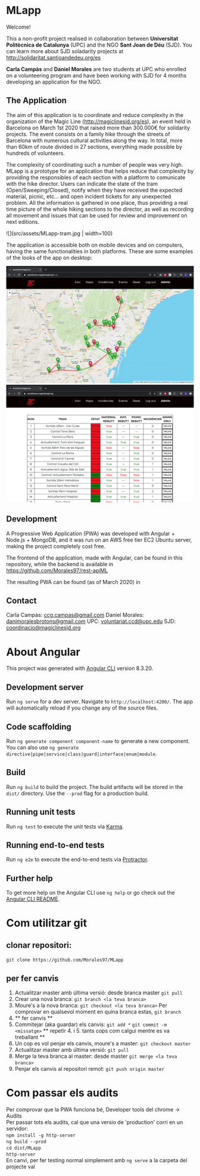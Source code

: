 # MLapp

Welcome!

This a non-profit project realised in collaboration between <b>Universitat Politècnica de Catalunya</b> (UPC) and the NGO <b>Sant Joan de Déu</b> (SJD). You can learn more about SJD soladarity projects at http://solidaritat.santjoandedeu.org/es

<b>Carla Campàs</b> and <b>Daniel Morales</b> are two students at UPC who enrolled on a volunteering program and have been working with SJD for 4 months developing an application for the NGO.

## The Application

The aim of this application is to coordinate and reduce complexity in the organization of the Magic Line (http://magiclinesjd.org/es), an event held in Barcelona on March 1st 2020 that raised more than 300.000€ for solidarity projects. The event consists on a family hike through the streets of Barcelona with numerous cultural activities along the way. In total, more than 60km of route divided in 27 sections, everything made possible by hundreds of volunteers. 

The complexity of coordinating such a number of people was very high. MLapp is a prototype for an application that helps reduce that complexity by providing the responsibles of each section with a platform to comunicate with the hike director. Users can indicate the state of the tram (Open/Sweeping/Closed), notify when they have received the expected material, picnic, etc... and open incident tickets for any unexpected problem. All the information is gathered in one place, thus providing a real time picture of the whole hiking sections to the director, as well as recording all movement and issues that can be used for review and improvement on next editions.

![](src/assets/MLapp-tram.jpg | width=100)

The application is accessible both on mobile devices and on computers, having the same functionalities in both platforms. These are some examples of the looks of the app on desktop:

![Screenshot](src/assets/MLapp-map.png)
![Screenshot](src/assets/MLapp-home.png)

## Development

A Progressive Web Application (PWA) was developed with Angular + Node.js + MongoDB, and it was run on an AWS free tier EC2 Ubuntu server, making the project completely cost free.

The frontend of the application, made with Angular, can be found in this repository, while the backend is available in https://github.com/Morales97/rest-apiML

The resulting PWA can be found (as of March 2020) in 

## Contact

Carla Campàs: ccg.campas@gmail.com
Daniel Morales: danimoralesbrotons@gmail.com
UPC: voluntariat.ccd@upc.edu
SJD: coordinacio@magiclinesjd.org

# About Angular

This project was generated with [Angular CLI](https://github.com/angular/angular-cli) version 8.3.20.

## Development server

Run `ng serve` for a dev server. Navigate to `http://localhost:4200/`. The app will automatically reload if you change any of the source files.

## Code scaffolding

Run `ng generate component component-name` to generate a new component. You can also use `ng generate directive|pipe|service|class|guard|interface|enum|module`.

## Build

Run `ng build` to build the project. The build artifacts will be stored in the `dist/` directory. Use the `--prod` flag for a production build.

## Running unit tests

Run `ng test` to execute the unit tests via [Karma](https://karma-runner.github.io).

## Running end-to-end tests

Run `ng e2e` to execute the end-to-end tests via [Protractor](http://www.protractortest.org/).

## Further help

To get more help on the Angular CLI use `ng help` or go check out the [Angular CLI README](https://github.com/angular/angular-cli/blob/master/README.md).

# Com utilitzar git

## clonar repositori:

`git clone https://github.com/Morales97/MLapp`

## per fer canvis

1. Actualitzar master amb última versió: desde branca master `git pull`
2. Crear una nova branca: `git branch <la teva branca>`
3. Moure's a la nova branca: `git checkout <la teva branca>` 
Per comprovar en qualsevol moment en quina branca estas, `git branch`
4. ** fer canvis **
5. Commitejar (aka guardar) els canvis: 
  `git add *` 
  `git commit -m <missatge>`
** repetir 4. i 5. tants cops com calgui mentre es va treballant **
6. Un cop es vol penjar els canvis, moure's a master: `git checkout master`
7. Actualitzar master amb última versió: `git pull`
8. Merge la teva branca al master: desde master `git merge <la teva branca>`
9. Penjar els canvis al repositori remot: `git push origin master`

# Com passar els audits

Per comprovar que la PWA funciona bé, Developer tools del chrome -> Audits<br />
Per passar tots els audits, cal que una versio de 'production' corri en un servidor:<br />
`npm install -g http-server`<br />
`ng build --prod`<br />
`cd dist/MLapp`<br />
`http-server`<br />
En canvi, per fer testing normal simplement amb `ng serve` a la carpeta del projecte val

 

